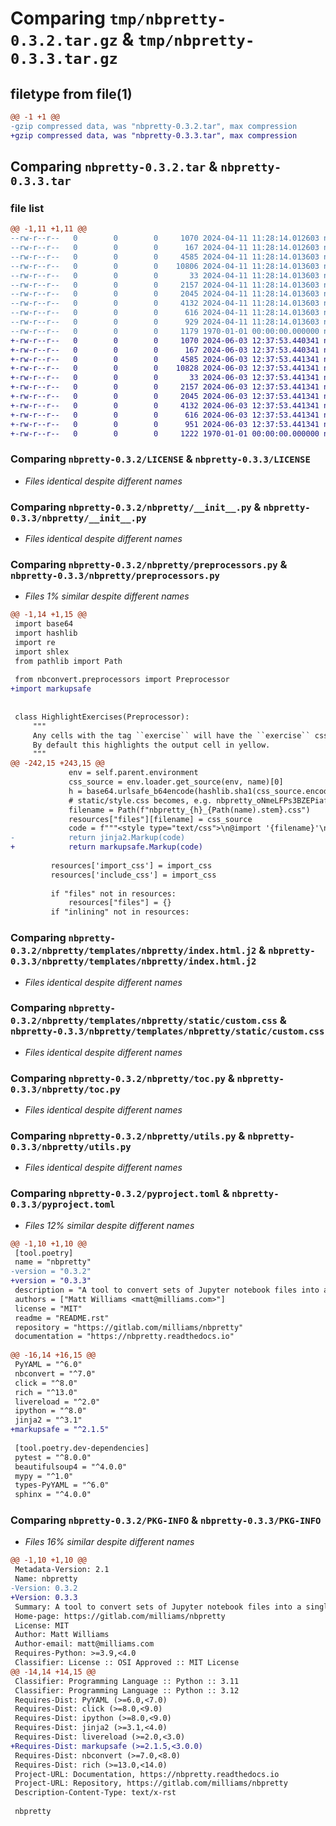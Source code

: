 # Comparing `tmp/nbpretty-0.3.2.tar.gz` & `tmp/nbpretty-0.3.3.tar.gz`

## filetype from file(1)

```diff
@@ -1 +1 @@
-gzip compressed data, was "nbpretty-0.3.2.tar", max compression
+gzip compressed data, was "nbpretty-0.3.3.tar", max compression
```

## Comparing `nbpretty-0.3.2.tar` & `nbpretty-0.3.3.tar`

### file list

```diff
@@ -1,11 +1,11 @@
--rw-r--r--   0        0        0     1070 2024-04-11 11:28:14.012603 nbpretty-0.3.2/LICENSE
--rw-r--r--   0        0        0      167 2024-04-11 11:28:14.012603 nbpretty-0.3.2/README.rst
--rw-r--r--   0        0        0     4585 2024-04-11 11:28:14.013603 nbpretty-0.3.2/nbpretty/__init__.py
--rw-r--r--   0        0        0    10806 2024-04-11 11:28:14.013603 nbpretty-0.3.2/nbpretty/preprocessors.py
--rw-r--r--   0        0        0       33 2024-04-11 11:28:14.013603 nbpretty-0.3.2/nbpretty/templates/nbpretty/conf.json
--rw-r--r--   0        0        0     2157 2024-04-11 11:28:14.013603 nbpretty-0.3.2/nbpretty/templates/nbpretty/index.html.j2
--rw-r--r--   0        0        0     2045 2024-04-11 11:28:14.013603 nbpretty-0.3.2/nbpretty/templates/nbpretty/static/custom.css
--rw-r--r--   0        0        0     4132 2024-04-11 11:28:14.013603 nbpretty-0.3.2/nbpretty/toc.py
--rw-r--r--   0        0        0      616 2024-04-11 11:28:14.013603 nbpretty-0.3.2/nbpretty/utils.py
--rw-r--r--   0        0        0      929 2024-04-11 11:28:14.013603 nbpretty-0.3.2/pyproject.toml
--rw-r--r--   0        0        0     1179 1970-01-01 00:00:00.000000 nbpretty-0.3.2/PKG-INFO
+-rw-r--r--   0        0        0     1070 2024-06-03 12:37:53.440341 nbpretty-0.3.3/LICENSE
+-rw-r--r--   0        0        0      167 2024-06-03 12:37:53.440341 nbpretty-0.3.3/README.rst
+-rw-r--r--   0        0        0     4585 2024-06-03 12:37:53.441341 nbpretty-0.3.3/nbpretty/__init__.py
+-rw-r--r--   0        0        0    10828 2024-06-03 12:37:53.441341 nbpretty-0.3.3/nbpretty/preprocessors.py
+-rw-r--r--   0        0        0       33 2024-06-03 12:37:53.441341 nbpretty-0.3.3/nbpretty/templates/nbpretty/conf.json
+-rw-r--r--   0        0        0     2157 2024-06-03 12:37:53.441341 nbpretty-0.3.3/nbpretty/templates/nbpretty/index.html.j2
+-rw-r--r--   0        0        0     2045 2024-06-03 12:37:53.441341 nbpretty-0.3.3/nbpretty/templates/nbpretty/static/custom.css
+-rw-r--r--   0        0        0     4132 2024-06-03 12:37:53.441341 nbpretty-0.3.3/nbpretty/toc.py
+-rw-r--r--   0        0        0      616 2024-06-03 12:37:53.441341 nbpretty-0.3.3/nbpretty/utils.py
+-rw-r--r--   0        0        0      951 2024-06-03 12:37:53.441341 nbpretty-0.3.3/pyproject.toml
+-rw-r--r--   0        0        0     1222 1970-01-01 00:00:00.000000 nbpretty-0.3.3/PKG-INFO
```

### Comparing `nbpretty-0.3.2/LICENSE` & `nbpretty-0.3.3/LICENSE`

 * *Files identical despite different names*

### Comparing `nbpretty-0.3.2/nbpretty/__init__.py` & `nbpretty-0.3.3/nbpretty/__init__.py`

 * *Files identical despite different names*

### Comparing `nbpretty-0.3.2/nbpretty/preprocessors.py` & `nbpretty-0.3.3/nbpretty/preprocessors.py`

 * *Files 1% similar despite different names*

```diff
@@ -1,14 +1,15 @@
 import base64
 import hashlib
 import re
 import shlex
 from pathlib import Path
 
 from nbconvert.preprocessors import Preprocessor
+import markupsafe
 
 
 class HighlightExercises(Preprocessor):
     """
     Any cells with the tag ``exercise`` will have the ``exercise`` css class attached to them.
     By default this highlights the output cell in yellow.
     """
@@ -242,15 +243,15 @@
             env = self.parent.environment
             css_source = env.loader.get_source(env, name)[0]
             h = base64.urlsafe_b64encode(hashlib.sha1(css_source.encode()).digest()[:12]).decode()
             # static/style.css becomes, e.g. nbpretty_oNmeLFPs3BZEPiaf_style.css
             filename = Path(f"nbpretty_{h}_{Path(name).stem}.css")
             resources["files"][filename] = css_source
             code = f"""<style type="text/css">\n@import '{filename}'\n</style>"""
-            return jinja2.Markup(code)
+            return markupsafe.Markup(code)
 
         resources['import_css'] = import_css
         resources['include_css'] = import_css
 
         if "files" not in resources:
             resources["files"] = {}
         if "inlining" not in resources:
```

### Comparing `nbpretty-0.3.2/nbpretty/templates/nbpretty/index.html.j2` & `nbpretty-0.3.3/nbpretty/templates/nbpretty/index.html.j2`

 * *Files identical despite different names*

### Comparing `nbpretty-0.3.2/nbpretty/templates/nbpretty/static/custom.css` & `nbpretty-0.3.3/nbpretty/templates/nbpretty/static/custom.css`

 * *Files identical despite different names*

### Comparing `nbpretty-0.3.2/nbpretty/toc.py` & `nbpretty-0.3.3/nbpretty/toc.py`

 * *Files identical despite different names*

### Comparing `nbpretty-0.3.2/nbpretty/utils.py` & `nbpretty-0.3.3/nbpretty/utils.py`

 * *Files identical despite different names*

### Comparing `nbpretty-0.3.2/pyproject.toml` & `nbpretty-0.3.3/pyproject.toml`

 * *Files 12% similar despite different names*

```diff
@@ -1,10 +1,10 @@
 [tool.poetry]
 name = "nbpretty"
-version = "0.3.2"
+version = "0.3.3"
 description = "A tool to convert sets of Jupyter notebook files into a single, cohesive set of linked pages"
 authors = ["Matt Williams <matt@milliams.com>"]
 license = "MIT"
 readme = "README.rst"
 repository = "https://gitlab.com/milliams/nbpretty"
 documentation = "https://nbpretty.readthedocs.io"
 
@@ -16,14 +16,15 @@
 PyYAML = "^6.0"
 nbconvert = "^7.0"
 click = "^8.0"
 rich = "^13.0"
 livereload = "^2.0"
 ipython = "^8.0"
 jinja2 = "^3.1"
+markupsafe = "^2.1.5"
 
 [tool.poetry.dev-dependencies]
 pytest = "^8.0.0"
 beautifulsoup4 = "^4.0.0"
 mypy = "^1.0"
 types-PyYAML = "^6.0"
 sphinx = "^4.0.0"
```

### Comparing `nbpretty-0.3.2/PKG-INFO` & `nbpretty-0.3.3/PKG-INFO`

 * *Files 16% similar despite different names*

```diff
@@ -1,10 +1,10 @@
 Metadata-Version: 2.1
 Name: nbpretty
-Version: 0.3.2
+Version: 0.3.3
 Summary: A tool to convert sets of Jupyter notebook files into a single, cohesive set of linked pages
 Home-page: https://gitlab.com/milliams/nbpretty
 License: MIT
 Author: Matt Williams
 Author-email: matt@milliams.com
 Requires-Python: >=3.9,<4.0
 Classifier: License :: OSI Approved :: MIT License
@@ -14,14 +14,15 @@
 Classifier: Programming Language :: Python :: 3.11
 Classifier: Programming Language :: Python :: 3.12
 Requires-Dist: PyYAML (>=6.0,<7.0)
 Requires-Dist: click (>=8.0,<9.0)
 Requires-Dist: ipython (>=8.0,<9.0)
 Requires-Dist: jinja2 (>=3.1,<4.0)
 Requires-Dist: livereload (>=2.0,<3.0)
+Requires-Dist: markupsafe (>=2.1.5,<3.0.0)
 Requires-Dist: nbconvert (>=7.0,<8.0)
 Requires-Dist: rich (>=13.0,<14.0)
 Project-URL: Documentation, https://nbpretty.readthedocs.io
 Project-URL: Repository, https://gitlab.com/milliams/nbpretty
 Description-Content-Type: text/x-rst
 
 nbpretty
```

